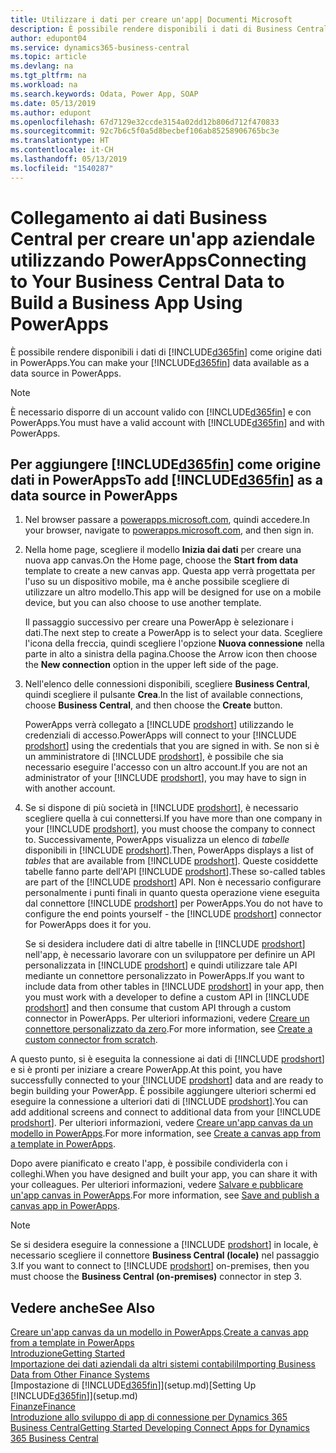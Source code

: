 ```yaml
---
title: Utilizzare i dati per creare un'app| Documenti Microsoft
description: È possibile rendere disponibili i dati di Business Central come origine dati e specificare un URL OData dei service Web per creare un'app aziendale utilizzando PowerApps.
author: edupont04
ms.service: dynamics365-business-central
ms.topic: article
ms.devlang: na
ms.tgt_pltfrm: na
ms.workload: na
ms.search.keywords: Odata, Power App, SOAP
ms.date: 05/13/2019
ms.author: edupont
ms.openlocfilehash: 67d7129e32ccde3154a02dd12b806d712f470833
ms.sourcegitcommit: 92c7b6c5f0a5d8becbef106ab85258906765bc3e
ms.translationtype: HT
ms.contentlocale: it-CH
ms.lasthandoff: 05/13/2019
ms.locfileid: "1540287"
---
```

# <a name="connecting-to-your-business-central-data-to-build-a-business-app-using-powerapps"></a><span data-ttu-id="adbbd-103">Collegamento ai dati Business Central per creare un'app aziendale utilizzando PowerApps</span><span class="sxs-lookup"><span data-stu-id="adbbd-103">Connecting to Your Business Central Data to Build a Business App Using PowerApps</span></span>
<span data-ttu-id="adbbd-104">È possibile rendere disponibili i dati di [!INCLUDE[d365fin](includes/d365fin_md.md)] come origine dati in PowerApps.</span><span class="sxs-lookup"><span data-stu-id="adbbd-104">You can make your [!INCLUDE[d365fin](includes/d365fin_md.md)] data available as a data source in PowerApps.</span></span>  

> [!NOTE]  
>   <span data-ttu-id="adbbd-105">È necessario disporre di un account valido con [!INCLUDE[d365fin](includes/d365fin_md.md)] e con PowerApps.</span><span class="sxs-lookup"><span data-stu-id="adbbd-105">You must have a valid account with [!INCLUDE[d365fin](includes/d365fin_md.md)] and with PowerApps.</span></span>  

## <a name="to-add-included365finincludesd365finmdmd-as-a-data-source-in-powerapps"></a><span data-ttu-id="adbbd-106">Per aggiungere [!INCLUDE[d365fin](includes/d365fin_md.md)] come origine dati in PowerApps</span><span class="sxs-lookup"><span data-stu-id="adbbd-106">To add [!INCLUDE[d365fin](includes/d365fin_md.md)] as a data source in PowerApps</span></span>
1. <span data-ttu-id="adbbd-107">Nel browser passare a [powerapps.microsoft.com](https://powerapps.microsoft.com/en-us/), quindi accedere.</span><span class="sxs-lookup"><span data-stu-id="adbbd-107">In your browser, navigate to [powerapps.microsoft.com](https://powerapps.microsoft.com/en-us/), and then sign in.</span></span>
2. <span data-ttu-id="adbbd-108">Nella home page, scegliere il modello **Inizia dai dati** per creare una nuova app canvas.</span><span class="sxs-lookup"><span data-stu-id="adbbd-108">On the Home page, choose the **Start from data** template to create a new canvas app.</span></span> <span data-ttu-id="adbbd-109">Questa app verrà progettata per l'uso su un dispositivo mobile, ma è anche possibile scegliere di utilizzare un altro modello.</span><span class="sxs-lookup"><span data-stu-id="adbbd-109">This app will be designed for use on a mobile device, but you can also choose to use another template.</span></span>

    <span data-ttu-id="adbbd-110">Il passaggio successivo per creare una PowerApp è selezionare i dati.</span><span class="sxs-lookup"><span data-stu-id="adbbd-110">The next step to create a PowerApp is to select your data.</span></span> <span data-ttu-id="adbbd-111">Scegliere l'icona della freccia, quindi scegliere l'opzione **Nuova connessione** nella parte in alto a sinistra della pagina.</span><span class="sxs-lookup"><span data-stu-id="adbbd-111">Choose the Arrow icon then choose the **New connection** option in the upper left side of the page.</span></span>
3. <span data-ttu-id="adbbd-112">Nell'elenco delle connessioni disponibili, scegliere **Business Central**, quindi scegliere il pulsante **Crea**.</span><span class="sxs-lookup"><span data-stu-id="adbbd-112">In the list of available connections, choose **Business Central**, and then choose the **Create** button.</span></span>

    <span data-ttu-id="adbbd-113">PowerApps verrà collegato a [!INCLUDE [prodshort](includes/prodshort.md)] utilizzando le credenziali di accesso.</span><span class="sxs-lookup"><span data-stu-id="adbbd-113">PowerApps will connect to your [!INCLUDE [prodshort](includes/prodshort.md)] using the credentials that you are signed in with.</span></span> <span data-ttu-id="adbbd-114">Se non si è un amministratore di [!INCLUDE [prodshort](includes/prodshort.md)], è possibile che sia necessario eseguire l'accesso con un altro account.</span><span class="sxs-lookup"><span data-stu-id="adbbd-114">If you are not an administrator of your [!INCLUDE [prodshort](includes/prodshort.md)], you may have to sign in with another account.</span></span>  

4. <span data-ttu-id="adbbd-115">Se si dispone di più società in [!INCLUDE [prodshort](includes/prodshort.md)], è necessario scegliere quella à cui connettersi.</span><span class="sxs-lookup"><span data-stu-id="adbbd-115">If you have more than one company in your [!INCLUDE [prodshort](includes/prodshort.md)], you must choose the company to connect to.</span></span> <span data-ttu-id="adbbd-116">Successivamente, PowerApps visualizza un elenco di *tabelle* disponibili in [!INCLUDE [prodshort](includes/prodshort.md)].</span><span class="sxs-lookup"><span data-stu-id="adbbd-116">Then, PowerApps displays a list of *tables* that are available from [!INCLUDE [prodshort](includes/prodshort.md)].</span></span> <span data-ttu-id="adbbd-117">Queste cosiddette tabelle fanno parte dell'API [!INCLUDE [prodshort](includes/prodshort.md)].</span><span class="sxs-lookup"><span data-stu-id="adbbd-117">These so-called tables are part of the [!INCLUDE [prodshort](includes/prodshort.md)] API.</span></span> <span data-ttu-id="adbbd-118">Non è necessario configurare personalmente i punti finali in quanto questa operazione viene eseguita dal connettore [!INCLUDE [prodshort](includes/prodshort.md)] per PowerApps.</span><span class="sxs-lookup"><span data-stu-id="adbbd-118">You do not have to configure the end points yourself - the [!INCLUDE [prodshort](includes/prodshort.md)] connector for PowerApps does it for you.</span></span>  

    <span data-ttu-id="adbbd-119">Se si desidera includere dati di altre tabelle in [!INCLUDE [prodshort](includes/prodshort.md)] nell'app, è necessario lavorare con un sviluppatore per definire un API personalizzata in [!INCLUDE [prodshort](includes/prodshort.md)] e quindi utilizzare tale API mediante un connettore personalizzato in PowerApps.</span><span class="sxs-lookup"><span data-stu-id="adbbd-119">If you want to include data from other tables in [!INCLUDE [prodshort](includes/prodshort.md)] in your app, then you must work with a developer to define a custom API in [!INCLUDE [prodshort](includes/prodshort.md)] and then consume that custom API through a custom connector in PowerApps.</span></span> <span data-ttu-id="adbbd-120">Per ulteriori informazioni, vedere [Creare un connettore personalizzato da zero](/connectors/custom-connectors/define-blank).</span><span class="sxs-lookup"><span data-stu-id="adbbd-120">For more information, see [Create a custom connector from scratch](/connectors/custom-connectors/define-blank).</span></span>  

<span data-ttu-id="adbbd-121">A questo punto, si è eseguita la connessione ai dati di [!INCLUDE [prodshort](includes/prodshort.md)] e si è pronti per iniziare a creare PowerApp.</span><span class="sxs-lookup"><span data-stu-id="adbbd-121">At this point, you have successfully connected to your [!INCLUDE [prodshort](includes/prodshort.md)] data and are ready to begin building your PowerApp.</span></span> <span data-ttu-id="adbbd-122">È possibile aggiungere ulteriori schermi ed eseguire la connessione a ulteriori dati di [!INCLUDE [prodshort](includes/prodshort.md)].</span><span class="sxs-lookup"><span data-stu-id="adbbd-122">You can add additional screens and connect to additional data from your [!INCLUDE [prodshort](includes/prodshort.md)].</span></span> <span data-ttu-id="adbbd-123">Per ulteriori informazioni, vedere [Creare un'app canvas da un modello in PowerApps](/powerapps/maker/canvas-apps/get-started-test-drive).</span><span class="sxs-lookup"><span data-stu-id="adbbd-123">For more information, see [Create a canvas app from a template in PowerApps](/powerapps/maker/canvas-apps/get-started-test-drive).</span></span>  

<span data-ttu-id="adbbd-124">Dopo avere pianificato e creato l'app, è possibile condividerla con i colleghi.</span><span class="sxs-lookup"><span data-stu-id="adbbd-124">When you have designed and built your app, you can share it with your colleagues.</span></span> <span data-ttu-id="adbbd-125">Per ulteriori informazioni, vedere [Salvare e pubblicare un'app canvas in PowerApps](/powerapps/maker/canvas-apps/save-publish-app).</span><span class="sxs-lookup"><span data-stu-id="adbbd-125">For more information, see [Save and publish a canvas app in PowerApps](/powerapps/maker/canvas-apps/save-publish-app).</span></span>  

> [!NOTE]
> <span data-ttu-id="adbbd-126">Se si desidera eseguire la connessione a [!INCLUDE [prodshort](includes/prodshort.md)] in locale, è necessario scegliere il connettore **Business Central (locale)** nel passaggio 3.</span><span class="sxs-lookup"><span data-stu-id="adbbd-126">If you want to connect to [!INCLUDE [prodshort](includes/prodshort.md)] on-premises, then you must choose the **Business Central (on-premises)** connector in step 3.</span></span>  

## <a name="see-also"></a><span data-ttu-id="adbbd-127">Vedere anche</span><span class="sxs-lookup"><span data-stu-id="adbbd-127">See Also</span></span>

<span data-ttu-id="adbbd-128">[Creare un'app canvas da un modello in PowerApps](/powerapps/maker/canvas-apps/get-started-test-drive).</span><span class="sxs-lookup"><span data-stu-id="adbbd-128">[Create a canvas app from a template in PowerApps](/powerapps/maker/canvas-apps/get-started-test-drive)</span></span>  
[<span data-ttu-id="adbbd-129">Introduzione</span><span class="sxs-lookup"><span data-stu-id="adbbd-129">Getting Started</span></span>](product-get-started.md)  
[<span data-ttu-id="adbbd-130">Importazione dei dati aziendali da altri sistemi contabili</span><span class="sxs-lookup"><span data-stu-id="adbbd-130">Importing Business Data from Other Finance Systems</span></span>](across-import-data-configuration-packages.md)  
<span data-ttu-id="adbbd-131">[Impostazione di [!INCLUDE[d365fin](includes/d365fin_md.md)]](setup.md)</span><span class="sxs-lookup"><span data-stu-id="adbbd-131">[Setting Up [!INCLUDE[d365fin](includes/d365fin_md.md)]](setup.md)</span></span>  
[<span data-ttu-id="adbbd-132">Finanze</span><span class="sxs-lookup"><span data-stu-id="adbbd-132">Finance</span></span>](finance.md)  
[<span data-ttu-id="adbbd-133">Introduzione allo sviluppo di app di connessione per Dynamics 365 Business Central</span><span class="sxs-lookup"><span data-stu-id="adbbd-133">Getting Started Developing Connect Apps for Dynamics 365 Business Central</span></span>](/dynamics365/business-central/dev-itpro/developer/devenv-develop-connect-apps)  
